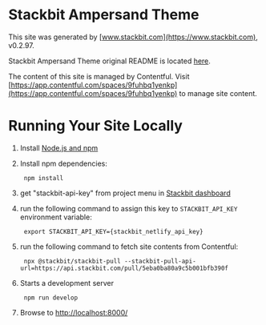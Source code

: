 # Stackbit Ampersand Theme

This site was generated by [www.stackbit.com](https://www.stackbit.com), v0.2.97.

Stackbit Ampersand Theme original README is located [here](./README.theme.md).

The content of this site is managed by Contentful. Visit [https://app.contentful.com/spaces/9fuhbq1yenkp](https://app.contentful.com/spaces/9fuhbq1yenkp) to manage site content.

# Running Your Site Locally

1. Install [Node.js and npm](https://nodejs.org/en/)

1. Install npm dependencies:

        npm install

1. get "stackbit-api-key" from project menu in [Stackbit dashboard](https://app.stackbit.com/dashboard)

1. run the following command to assign this key to `STACKBIT_API_KEY` environment variable:

        export STACKBIT_API_KEY={stackbit_netlify_api_key}

1. run the following command to fetch site contents from Contentful:

        npx @stackbit/stackbit-pull --stackbit-pull-api-url=https://api.stackbit.com/pull/5eba0ba80a9c5b001bfb390f

1. Starts a development server

        npm run develop

1. Browse to [http://localhost:8000/](http://localhost:8000/)
